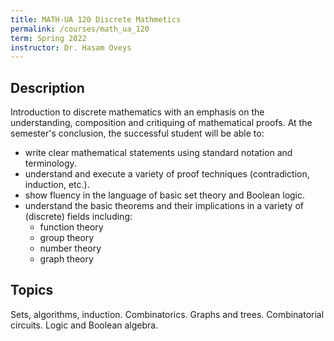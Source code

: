 ```yaml
---
title: MATH-UA 120 Discrete Mathmetics
permalink: /courses/math_ua_120
term: Spring 2022
instructor: Dr. Hasam Oveys
---
```


## Description

Introduction to discrete mathematics with an emphasis on the understanding, composition and critiquing of mathematical proofs.
At the semester's conclusion, the successful student will be able to:

- write clear mathematical statements using standard notation and terminology.
- understand and execute a variety of proof techniques (contradiction, induction, etc.).
- show fluency in the language of basic set theory and Boolean logic.
- understand the basic theorems and their implications in a variety of (discrete) fields including:
  - function theory
  - group theory
  - number theory
  - graph theory


## Topics

Sets, algorithms, induction. Combinatorics. Graphs and trees. Combinatorial circuits. Logic and Boolean algebra.
